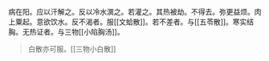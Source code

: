 病在阳。应以汗解之。反以冷水潠之。若灌之。其热被劫。不得去。弥更益烦。肉上粟起。意欲饮水。反不渴者。服[[文蛤散]]。若不差者。与[[五苓散]]。寒实结胸。无热证者。与三物[[小陷胸汤]]。

>白散亦可服。[[三物小白散]]